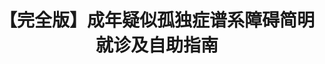 ---
title: 【完全版】成年疑似孤独症谱系障碍简明就诊及自助指南
tags: [孤独症谱系, Austim, 孤独, Aspie, ASD]
color: success
description: 关于如何就医，以及如何理解自身
external_url: http://mp.weixin.qq.com/s?__biz=MzIyMzgyMjY5NQ==&amp;mid=2247484121&amp;idx=1&amp;sn=527fa482e5d2b30295909ab1af496450&amp;chksm=e81914d1df6e9dc7b4451211cc6eba5b7940330ee07630ae1181e9e2789ed9b93f7fa0e36dc9&amp;scene=27#wechat_redirect
---